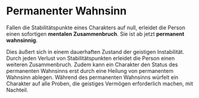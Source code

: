 # Permanenter Wahnsinn

Fallen die Stabilitätspunkte eines Charakters auf null, erleidet die Person einen sofortigen **mentalen Zusammenbruch**. Sie ist ab jetzt **permanent wahnsinnig**.

Dies äußert sich in einem dauerhaften Zustand der geistigen Instabilität. Durch jeden Verlust von Stabilitätspunkten erleidet die Person einen weiteren Zusammenbruch. Zudem kann ein Charakter den Status des permanenten Wahnsinns erst durch eine Heilung von permanentem Wahnsinn ablegen. Während des permanenten Wahnsinns würfelt ein Charakter auf alle Proben, die geistiges Vermögen erforderlich machen, mit Nachteil.
